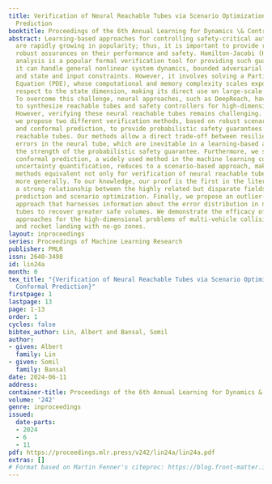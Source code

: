 ```yaml
---
title: Verification of Neural Reachable Tubes via Scenario Optimization and Conformal
  Prediction
booktitle: Proceedings of the 6th Annual Learning for Dynamics \& Control Conference
abstract: Learning-based approaches for controlling safety-critical autonomous systems
  are rapidly growing in popularity; thus, it is important to provide rigorous and
  robust assurances on their performance and safety. Hamilton-Jacobi (HJ) reachability
  analysis is a popular formal verification tool for providing such guarantees, since
  it can handle general nonlinear system dynamics, bounded adversarial system disturbances,
  and state and input constraints. However, it involves solving a Partial Differential
  Equation (PDE), whose computational and memory complexity scales exponentially with
  respect to the state dimension, making its direct use on large-scale systems intractable.
  To overcome this challenge, neural approaches, such as DeepReach, have been used
  to synthesize reachable tubes and safety controllers for high-dimensional systems.
  However, verifying these neural reachable tubes remains challenging. In this work,
  we propose two different verification methods, based on robust scenario optimization
  and conformal prediction, to provide probabilistic safety guarantees for neural
  reachable tubes. Our methods allow a direct trade-off between resilience to outlier
  errors in the neural tube, which are inevitable in a learning-based approach, and
  the strength of the probabilistic safety guarantee. Furthermore, we show that split
  conformal prediction, a widely used method in the machine learning community for
  uncertainty quantification, reduces to a scenario-based approach, making the two
  methods equivalent not only for verification of neural reachable tubes but also
  more generally. To our knowledge, our proof is the first in the literature to show
  a strong relationship between the highly related but disparate fields of conformal
  prediction and scenario optimization. Finally, we propose an outlier-adjusted verification
  approach that harnesses information about the error distribution in neural reachable
  tubes to recover greater safe volumes. We demonstrate the efficacy of the proposed
  approaches for the high-dimensional problems of multi-vehicle collision avoidance
  and rocket landing with no-go zones.
layout: inproceedings
series: Proceedings of Machine Learning Research
publisher: PMLR
issn: 2640-3498
id: lin24a
month: 0
tex_title: "{Verification of Neural Reachable Tubes via Scenario Optimization and
  Conformal Prediction}"
firstpage: 1
lastpage: 13
page: 1-13
order: 1
cycles: false
bibtex_author: Lin, Albert and Bansal, Somil
author:
- given: Albert
  family: Lin
- given: Somil
  family: Bansal
date: 2024-06-11
address:
container-title: Proceedings of the 6th Annual Learning for Dynamics & Control Conference
volume: '242'
genre: inproceedings
issued:
  date-parts:
  - 2024
  - 6
  - 11
pdf: https://proceedings.mlr.press/v242/lin24a/lin24a.pdf
extras: []
# Format based on Martin Fenner's citeproc: https://blog.front-matter.io/posts/citeproc-yaml-for-bibliographies/
---
```

